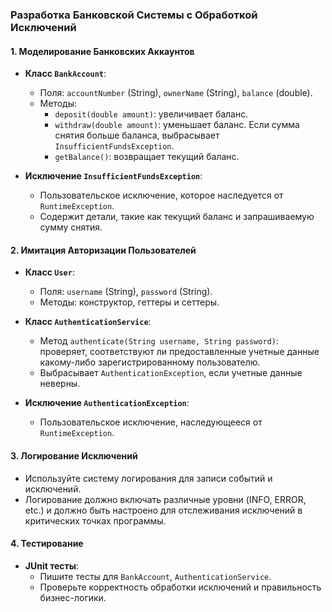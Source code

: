 ### Разработка Банковской Системы с Обработкой Исключений 

#### 1. Моделирование Банковских Аккаунтов
- **Класс `BankAccount`**:
  - Поля: `accountNumber` (String), `ownerName` (String), `balance` (double).
  - Методы: 
    - `deposit(double amount)`: увеличивает баланс.
    - `withdraw(double amount)`: уменьшает баланс. Если сумма снятия больше баланса, выбрасывает `InsufficientFundsException`.
    - `getBalance()`: возвращает текущий баланс.

- **Исключение `InsufficientFundsException`**:
  - Пользовательское исключение, которое наследуется от `RuntimeException`.
  - Содержит детали, такие как текущий баланс и запрашиваемую сумму снятия.

#### 2. Имитация Авторизации Пользователей
- **Класс `User`**:
  - Поля: `username` (String), `password` (String).
  - Методы: конструктор, геттеры и сеттеры.

- **Класс `AuthenticationService`**:
  - Метод `authenticate(String username, String password)`: проверяет, соответствуют ли предоставленные учетные данные какому-либо зарегистрированному пользователю.
  - Выбрасывает `AuthenticationException`, если учетные данные неверны.

- **Исключение `AuthenticationException`**:
  - Пользовательское исключение, наследующееся от `RuntimeException`.

#### 3. Логирование Исключений
- Используйте систему логирования для записи событий и исключений.
- Логирование должно включать различные уровни (INFO, ERROR, etc.) и должно быть настроено для отслеживания исключений в критических точках программы.

#### 4. Тестирование
- **JUnit тесты**:
  - Пишите тесты для `BankAccount`, `AuthenticationService`.
  - Проверьте корректность обработки исключений и правильность бизнес-логики.